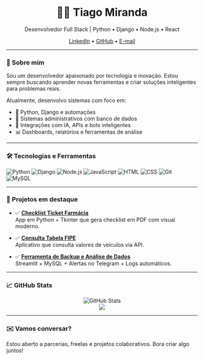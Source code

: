 <h1 align="center">👨‍💻 Tiago Miranda</h1>

<p align="center">
  Desenvolvedor Full Stack | Python • Django • Node.js • React
</p>

<p align="center">
  <a href="https://www.linkedin.com/in/tiago-miranda-dev/" target="_blank">LinkedIn</a> •
  <a href="https://github.com/tsmdev-ux/">GitHub</a> •
  <a href="mailto:tiagosm-dev@gmail.com">E-mail</a>
</p>

---

### 🚀 Sobre mim
Sou um desenvolvedor apaixonado por tecnologia e inovação. Estou sempre buscando aprender novas ferramentas e criar soluções inteligentes para problemas reais.

Atualmente, desenvolvo sistemas com foco em:
- 🧠 Python, Django e automações
- 🧾 Sistemas administrativos com banco de dados
- 💬 Integrações com IA, APIs e bots inteligentes
- 📊 Dashboards, relatórios e ferramentas de análise

---

### 🛠️ Tecnologias e Ferramentas

![Python](https://img.shields.io/badge/-Python-3776AB?style=flat&logo=python&logoColor=white)
![Django](https://img.shields.io/badge/-Django-092E20?style=flat&logo=django&logoColor=white)
![Node.js](https://img.shields.io/badge/-Node.js-339933?style=flat&logo=nodedotjs&logoColor=white)
![JavaScript](https://img.shields.io/badge/-JavaScript-F7DF1E?style=flat&logo=javascript&logoColor=black)
![HTML](https://img.shields.io/badge/-HTML5-E34F26?style=flat&logo=html5&logoColor=white)
![CSS](https://img.shields.io/badge/-CSS3-1572B6?style=flat&logo=css3&logoColor=white)
![Git](https://img.shields.io/badge/-Git-F05032?style=flat&logo=git&logoColor=white)
![MySQL](https://img.shields.io/badge/-MySQL-4479A1?style=flat&logo=mysql&logoColor=white)

---

### 🧪 Projetos em destaque


- ✅ **[Checklist Ticket Farmácia](https://github.com/tiagomiranda/checklist-farmacia)**  
  App em Python + Tkinter que gera checklist em PDF com visual moderno.

- ✅ **[Consulta Tabela FIPE](https://github.com/tiagomiranda/tabela-fipe)**  
  Aplicativo que consulta valores de veículos via API.

- ✅ **[Ferramenta de Backup e Análise de Dados](https://github.com/tiagomiranda/db-analyzer)**  
  Streamlit + MySQL + Alertas no Telegram + Logs automáticos.

---

### 📈 GitHub Stats

<p align="center">
  <img src="https://github-readme-stats.vercel.app/api?username=tiagomiranda&show_icons=true&theme=tokyonight" alt="GitHub Stats"/>
  <br/>
  <img src="https://github-readme-stats.vercel.app/api/top-langs/?username=tiagomiranda&layout=compact&theme=tokyonight"/>
</p>

---

### ✉️ Vamos conversar?
Estou aberto a parcerias, freelas e projetos colaborativos. Bora criar algo juntos!

